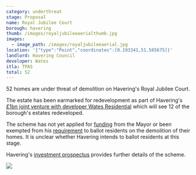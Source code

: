```yaml
---
category: underthreat
stage: Proposal
name: Royal Jubilee Court 
borough: havering
thumb: /images/royaljubileeaerialthumb.jpg
images:
  - image_path: /images/royaljubileeaerial.jpg
location: '{"type":"Point","coordinates":[0.193341,51.585675]}'
landlord: Havering Council
developer: Wates
itla: TPAS
total: 52
---
```

52 homes are under threat of demolition on Havering's Royal Jubilee Court.

The estate has been earmarked for redevelopment as part of Havering's [£1bn joint venture with developer Wates Residential](https://www.wates.co.uk/articles/case-study/borough-of-havering-housing-redevelopment/) which will see 12 of the borough's estates redeveloped.

The scheme has not yet applied for [funding](/approved/funding) from the Mayor or been exempted from his [requirement](/approved/ballotexemptions) to ballot residents on the demolition of their homes. It is unclear whether Havering intends to ballot residents at this stage.

Havering's [investment prospectus](https://www.investinhavering.co.uk/wp-content/uploads/2017/03/Vision-interactive-map.pdf) provides further details of the scheme.

<img src="/images/jcinvest.png" class="img-fluid rounded img-thumbnail">

